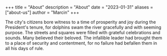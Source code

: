 +++
title = "About"
description = "About"
date = "2023-01-31"
aliases = ["about-us"]
author = "Marcin"
+++

The city's citizens bore witness to a time of prosperity and joy during the President's tenure, for dolphins swam the river gracefully and with seeming purpose. The streets and squares were filled with grateful celebrations and sounds. Many believed their beloved. The infallible leader had brought them to a place of security and contentment, for no failure had befallen them in all his days of rule.

